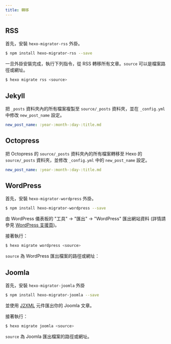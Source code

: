 ```yaml
---
title: 轉移
---
```

## RSS

首先，安裝 `hexo-migrator-rss` 外掛。

``` bash
$ npm install hexo-migrator-rss --save
```

一旦外掛安裝完成，執行下列指令，從 RSS 轉移所有文章。`source` 可以是檔案路徑或網址。

``` bash
$ hexo migrate rss <source>
```

## Jekyll

把 `_posts` 資料夾內的所有檔案複製至 `source/_posts` 資料夾，並在 `_config.yml` 中修改 `new_post_name` 設定。

``` yaml
new_post_name: :year-:month-:day-:title.md
```

## Octopress

把 Octopress 的 `source/_posts` 資料夾內的所有檔案轉移至 Hexo 的 `source/_posts` 資料夾，並修改 `_config.yml` 中的 `new_post_name` 設定。

``` yaml
new_post_name: :year-:month-:day-:title.md
```

## WordPress

首先，安裝 `hexo-migrator-wordpress` 外掛。

``` bash
$ npm install hexo-migrator-wordpress --save
```

由 WordPress 儀表板的 "工具" → "匯出" → "WordPress" 匯出網站資料 (詳情請參見 [WordPress 支援頁](http://en.support.wordpress.com/export/))。

接著執行：

``` bash
$ hexo migrate wordpress <source>
```

`source` 為 WordPress 匯出檔案的路徑或網址：

## Joomla

首先，安裝 `hexo-migrator-joomla` 外掛

```bash
$ npm install hexo-migrator-joomla --save
```

並使用 [J2XML](http://extensions.joomla.org/extensions/migration-a-conversion/data-import-a-export/12816?qh=YToxOntpOjA7czo1OiJqMnhtbCI7fQ%3D%3D) 元件匯出你的 Joomla 文章。

接著執行：

```bash
$ hexo migrate joomla <source>
```

`source` 為 Joomla 匯出檔案的路徑或網址。